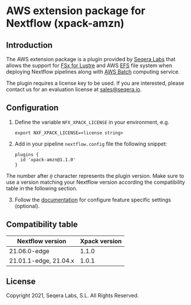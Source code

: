 # AWS extension package for Nextflow (xpack-amzn)

## Introduction

The AWS extension package is a plugin provided by [Seqera Labs](https://www.seqera.io/) that allows the support for [FSx for Lustre](https://aws.amazon.com/fsx/lustre/) 
and AWS [EFS](https://aws.amazon.com/efs/) file system when deploying Nextflow pipelines 
along with [AWS Batch](https://aws.amazon.com/batch/) computing service.

The plugin requires a license key to be used. If you are interested, please contact us for an evaluation license at [sales@seqera.io](mailto:sales@seqera.io).

## Configuration

1. Define the variable `NFX_XPACK_LICENSE` in your environment, e.g. 

    ```
    export NXF_XPACK_LICENSE=<license string>
    ```

2. Add in your pipeline `nextflow.config` file the following 
snippet: 

    ```
    plugins {
      id 'xpack-amzn@1.1.0'
    }
    ``` 

The number after `@` character represents the plugin version. Make sure to use 
a version matching your Nextflow version according the compatibility table 
in the following section. 

3. Follow the [documentation](docs.md) for configure feature specific settings (optional).

## Compatibility table


| Nextflow version      | Xpack version   |
|---                    |---              |
| 21.06.0-edge          | 1.1.0           |
| 21.01.1-edge, 21.04.x | 1.0.1           |


## License  

Copyright 2021, Seqera Labs, S.L. All Rights Reserved.